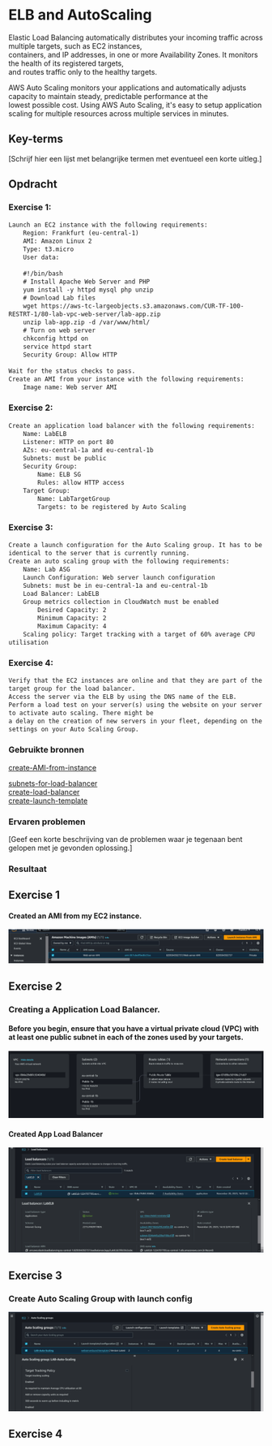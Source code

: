 # ELB and AutoScaling  
Elastic Load Balancing automatically distributes your incoming traffic across multiple targets, such as EC2 instances,   
containers, and IP addresses, in one or more Availability Zones. It monitors the health of its registered targets,    
and routes traffic only to the healthy targets.   

AWS Auto Scaling monitors your applications and automatically adjusts capacity to maintain steady, predictable performance at the   
lowest possible cost. Using AWS Auto Scaling, it's easy to setup application scaling for multiple resources across multiple services in minutes.  

## Key-terms
[Schrijf hier een lijst met belangrijke termen met eventueel een korte uitleg.]

## Opdracht  
### Exercise 1:  

    Launch an EC2 instance with the following requirements:  
        Region: Frankfurt (eu-central-1)  
        AMI: Amazon Linux 2  
        Type: t3.micro  
        User data:  

        #!/bin/bash  
        # Install Apache Web Server and PHP  
        yum install -y httpd mysql php unzip  
        # Download Lab files  
        wget https://aws-tc-largeobjects.s3.amazonaws.com/CUR-TF-100-RESTRT-1/80-lab-vpc-web-server/lab-app.zip  
        unzip lab-app.zip -d /var/www/html/  
        # Turn on web server  
        chkconfig httpd on  
        service httpd start  
        Security Group: Allow HTTP  

    Wait for the status checks to pass.  
    Create an AMI from your instance with the following requirements:  
        Image name: Web server AMI  

### Exercise 2:  
 
    Create an application load balancer with the following requirements:  
        Name: LabELB  
        Listener: HTTP on port 80  
        AZs: eu-central-1a and eu-central-1b  
        Subnets: must be public  
        Security Group:    
            Name: ELB SG    
            Rules: allow HTTP access  
        Target Group:    
            Name: LabTargetGroup    
            Targets: to be registered by Auto Scaling    

### Exercise 3:  

    Create a launch configuration for the Auto Scaling group. It has to be identical to the server that is currently running.  
    Create an auto scaling group with the following requirements:    
        Name: Lab ASG  
        Launch Configuration: Web server launch configuration  
        Subnets: must be in eu-central-1a and eu-central-1b  
        Load Balancer: LabELB  
        Group metrics collection in CloudWatch must be enabled    
            Desired Capacity: 2  
            Minimum Capacity: 2  
            Maximum Capacity: 4  
        Scaling policy: Target tracking with a target of 60% average CPU utilisation  

### Exercise 4:  

    Verify that the EC2 instances are online and that they are part of the target group for the load balancer.  
    Access the server via the ELB by using the DNS name of the ELB.  
    Perform a load test on your server(s) using the website on your server to activate auto scaling. There might be   
    a delay on the creation of new servers in your fleet, depending on the settings on your Auto Scaling Group.    


### Gebruikte bronnen
[create-AMI-from-instance](https://docs.aws.amazon.com/toolkit-for-visual-studio/latest/user-guide/tkv-create-ami-from-instance.html)  

[subnets-for-load-balancer](https://docs.aws.amazon.com/elasticloadbalancing/latest/application/application-load-balancers.html#subnets-load-balancer)  
[create-load-balancer](https://docs.aws.amazon.com/elasticloadbalancing/latest/application/create-application-load-balancer.html)  
[create-launch-template](https://docs.aws.amazon.com/AWSEC2/latest/UserGuide/create-launch-template.html#lt-defined-parameters-console)  

### Ervaren problemen  
[Geef een korte beschrijving van de problemen waar je tegenaan bent gelopen met je gevonden oplossing.]

### Resultaat

## Exercise 1  
#### Created an AMI from my EC2 instance.  
![custom-AMI](../00_includes/AWS-02/AWS-1.0-AMI.png)

## Exercise 2  
### Creating a Application Load Balancer.  
#### Before you begin, ensure that you have a virtual private cloud (VPC) with at least one public subnet in each of the zones used by your targets.  
![VPC-2public-subnets](../00_includes/AWS-02/AWS-1.1-VPC.png)  

#### Created App Load Balancer  
![App-Load-Balancer](../00_includes/AWS-02/AWS-1.2-App-ELB.png)  

## Exercise 3  
### Create Auto Scaling Group with launch config  
![ASG-created](../00_includes/AWS-02/AWS-1.3-ASG.png)  

## Exercise 4  
### 


